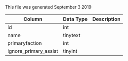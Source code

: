 This file was generated September 3 2019

| Column                | Data Type | Description |
| --------------------- | --------- | ----------- |
| id                    | int       |             |
| name                  | tinytext  |             |
| primaryfaction        | int       |             |
| ignore_primary_assist | tinyint   |             |